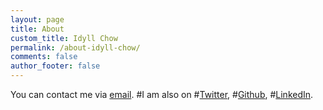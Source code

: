 ```yaml
---
layout: page
title: About
custom_title: Idyll Chow
permalink: /about-idyll-chow/
comments: false
author_footer: false
---
```


You can contact me via [email](mailto:idyllzhou@gmail.com).
#I am also on
#[Twitter](http://twitter.com/idyllchow),
#[Github](http://github.com/idyllzhou),
#[LinkedIn](https://www.linkedin.com/in/idyllzhou).
